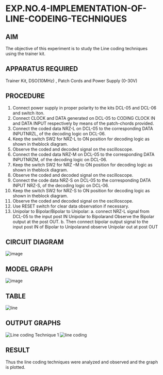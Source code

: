 # EXP.NO.4-IMPLEMENTATION-OF-LINE-CODEING-TECHNIQUES


## AIM   
  
 The objective of this experiment is to study the Line coding techniques using the trainer kit. 
 
## APPARATUS REQUIRED

Trainer Kit, DSO(10MHz) , Patch Cords and Power Supply (0-30V)  

## PROCEDURE

1. Connect power supply in proper polarity to the kits DCL-05 and DCL-06 and switch iton.
2. Connect CLOCK and DATA generated on DCL-05 to CODING CLOCK IN and
DATA INPUT respectively by means of the patch-chords provided.
3. Connect the coded data NRZ-L on DCL-05 to the corresponding DATA INPUTNRZL, of 
the decoding logic on DCL-06.
4. Keep the switch SW2 for NRZ-L to ON position for decoding logic as shown in theblock 
diagram.
5. Observe the coded and decoded signal on the oscilloscope.
6. Connect the coded data NRZ-M on DCL-05 to the corresponding DATA INPUTNRZM, of 
the decoding logic on DCL-06.
7. Keep the switch SW2 for NRZ –M to ON position for decoding logic as shown in theblock 
diagram.
8. Observe the coded and decoded signal on the oscilloscope.
9. Connect the code data NRZ-S on DCL-05 to the corresponding DATA INPUT NRZ-S, of 
the decoding logic on DCL-06.
10. Keep the switch SW2 for NRZ-S to ON position for decoding logic as shown in theblock 
diagram.
11. Observe the coded and decoded signal on the oscilloscope.
12. Use RESET switch for clear data observation if necessary.
13. Unipolar to Bipolar/Bipolar to Unipolar:
a. connect NRZ-L signal from DCL-05 to the input post IN Unipolar to Bipolarand 
Observe the Bipolar output at the post OUT.
b. Then connect bipolar output signal to the input post IN of Bipolar to Unipolarand 
observe Unipolar out at post OUT

## CIRCUIT DIAGRAM

![image](https://github.com/user-attachments/assets/7c80d90a-6b56-4a74-b6fe-0b58560beb47)


## MODEL GRAPH
![image](https://github.com/user-attachments/assets/d00335d6-a55d-48e6-8320-22beaf0341b6)

## TABLE
![line](https://github.com/user-attachments/assets/ea1a176c-8ec6-40a0-adf9-d4ec00eae9ef)

## OUTPUT GRAPHS
![Line coding Technique 1](https://github.com/user-attachments/assets/efca8120-1786-4f90-893a-08bf4297f2c4)
![line coding](https://github.com/user-attachments/assets/3d6ca916-dae8-4c8a-aa50-e1c99f4a2610)


## RESULT 
Thus the line coding techniques were analyzed and observed and the graph is plotted.

